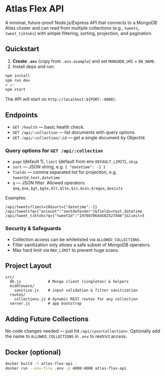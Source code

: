 # Atlas Flex API

A minimal, future-proof Node.js/Express API that connects to a MongoDB Atlas cluster and
can read from multiple collections (e.g., `tweets`, `tweet_tiktoks`) with simple filtering,
sorting, projection, and pagination.

## Quickstart

1. **Create `.env`** (copy from `.env.example`) and set `MONGODB_URI` + `DB_NAME`.
2. Install deps and run:

```bash
npm install
npm run dev
# or
npm start
```

The API will start on `http://localhost:${PORT:-4000}`.

## Endpoints

- `GET /health` — basic health check.
- `GET /api/:collection` — list documents with query options.
- `GET /api/:collection/:id` — get a single document by ObjectId.

### Query options for `GET /api/:collection`
- `page` (default 1), `limit` (default from env `DEFAULT_LIMIT`), `skip`
- `sort` — JSON string, e.g. `{ "datetime": -1 }`
- `fields` — comma separated list for projection, e.g. `tweetId,text,datetime`
- `q` — JSON filter. Allowed operators: `$eq,$ne,$gt,$gte,$lt,$lte,$in,$nin,$regex,$exists`

Examples:
```
/api/tweets?limit=10&sort={"datetime":-1}
/api/tweets?q={"account":"sentdefender"}&fields=text,datetime
/api/tweet_tiktoks?q={"tweetId":"1970870644582527046"}&limit=5
```

### Security & Safeguards
- Collection access can be whitelisted via `ALLOWED_COLLECTIONS`.
- Filter sanitization only allows a safe subset of MongoDB operators.
- Max hard limit via `MAX_LIMIT` to prevent huge scans.

## Project Layout

```
src/
  db.js            # Mongo client (singleton) & helpers
  middleware/
    sanitize.js    # input validation & filter sanitization
  routes/
    collections.js # dynamic REST routes for any collection
  server.js        # app bootstrap
```

## Adding Future Collections

No code changes needed — just hit `/api/<yourCollection>`.
Optionally add the name to `ALLOWED_COLLECTIONS` in `.env` to restrict access.

## Docker (optional)

```bash
docker build -t atlas-flex-api .
docker run --env-file .env -p 4000:4000 atlas-flex-api
```

